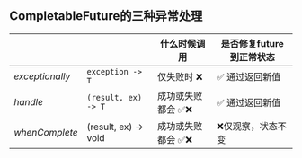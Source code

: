 
## CompletableFuture的三种异常处理

|                |                      | 什么时候调用      | 是否修复future到正常状态 |
| -------------- | -------------------- | ----------------- | ------------------------ |
| *exceptionally*  | `exception -> T`     | 仅失败时 ❌        | ✅ 通过返回新值           |
| *handle*        | `(result, ex) -> T`  | 成功或失败都会 ✅❌ | ✅ 通过返回新值           |
| *whenComplete* | (result, ex) -> void | 成功或失败都会 ✅❌ | ❌仅观察，状态不变        |

